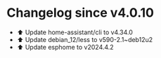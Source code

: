 # Changelog since v4.0.10
- ⬆️ Update home-assistant/cli to v4.34.0 
- ⬆️ Update debian_12/less to v590-2.1~deb12u2 
- ⬆️ Update esphome to v2024.4.2 

